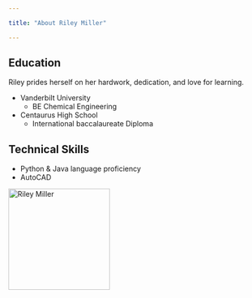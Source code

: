 ```yaml
---

title: "About Riley Miller"

---
```


## Education

Riley prides herself on her hardwork, dedication, and love for learning.

* Vanderbilt University
  * BE Chemical Engineering
* Centaurus High School
  * International baccalaureate Diploma

## Technical Skills

* Python & Java language proficiency
* AutoCAD

<img src="/assets/img/David_Headshot_web2.jpg" alt="Riley Miller" style="width:200px;"/>

